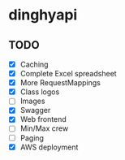 # dinghyapi

## TODO

- [X] Caching
- [X] Complete Excel spreadsheet
- [X] More RequestMappings
- [X] Class logos
- [ ] Images
- [X] Swagger
- [X] Web frontend
- [ ] Min/Max crew
- [ ] Paging
- [X] AWS deployment

